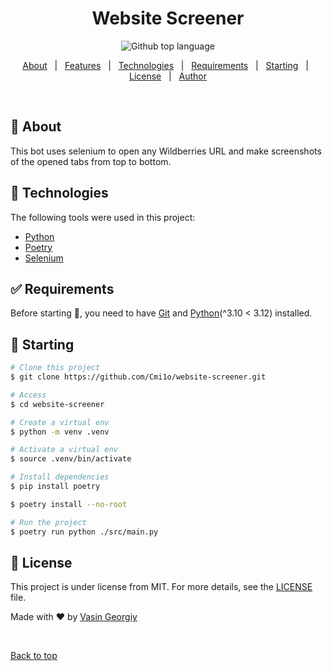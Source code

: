 <div id="top"</div>

<h1 align="center">Website Screener</h1>

<p align="center">
  <img alt="Github top language" src="https://img.shields.io/github/languages/top/Cmi1o/website-screener?color=56BEB8">
</p>


<p align="center">
  <a href="#dart-about">About</a> &#xa0; | &#xa0; 
  <a href="#sparkles-features">Features</a> &#xa0; | &#xa0;
  <a href="#rocket-technologies">Technologies</a> &#xa0; | &#xa0;
  <a href="#white_check_mark-requirements">Requirements</a> &#xa0; | &#xa0;
  <a href="#checkered_flag-starting">Starting</a> &#xa0; | &#xa0;
  <a href="#memo-license">License</a> &#xa0; | &#xa0;
  <a href="https://github.com/Cmi1o" target="_blank">Author</a>
</p>

<br>

## :dart: About ##

This bot uses selenium to open any Wildberries URL and make screenshots of the opened tabs from top to bottom.

## :rocket: Technologies ##

The following tools were used in this project:

- [Python](https://www.python.org/)
- [Poetry](https://python-poetry.org/)
- [Selenium](https://www.selenium.dev/)

## :white_check_mark: Requirements ##

Before starting :checkered_flag:, you need to have [Git](https://git-scm.com) and [Python](https://www.python.org/downloads/release/python-3115/)(^3.10 < 3.12) installed.

## :checkered_flag: Starting ##

```bash
# Clone this project
$ git clone https://github.com/Cmi1o/website-screener.git

# Access
$ cd website-screener

# Create a virtual env
$ python -m venv .venv

# Activate a virtual env
$ source .venv/bin/activate

# Install dependencies
$ pip install poetry

$ poetry install --no-root

# Run the project
$ poetry run python ./src/main.py
```

## :memo: License ##

This project is under license from MIT. For more details, see the [LICENSE](LICENSE.md) file.


Made with :heart: by <a href="https://github.com/Cmi1o" target="_blank">Vasin Georgiy</a>

&#xa0;

<a href="#top">Back to top</a>
